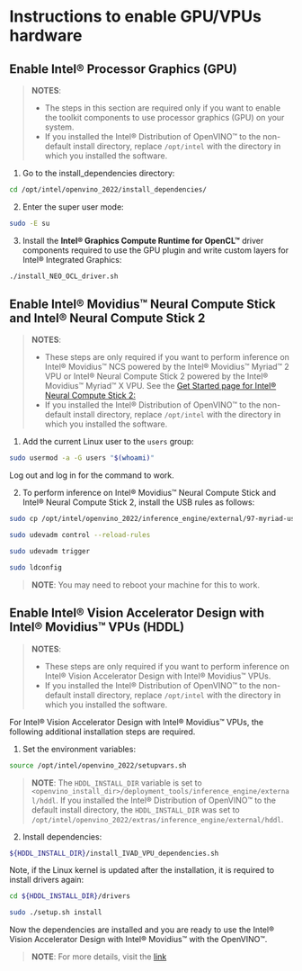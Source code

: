 # Instructions to enable GPU/VPUs hardware

## Enable Intel® Processor Graphics (GPU)

> **NOTES**: 
> - The steps in this section are required only if you want to enable the toolkit components to use processor graphics (GPU) on your system.
> - If you installed the Intel® Distribution of OpenVINO™ to the non-default install directory, replace `/opt/intel` with the directory in which you installed the software.

1. Go to the install_dependencies directory:
```sh
cd /opt/intel/openvino_2022/install_dependencies/
```
2. Enter the super user mode:
```sh
sudo -E su
```
3. Install the **Intel® Graphics Compute Runtime for OpenCL™** driver components required to use the GPU plugin and write custom layers for Intel® Integrated Graphics:
```sh
./install_NEO_OCL_driver.sh
```

## Enable Intel® Movidius™ Neural Compute Stick and Intel® Neural Compute Stick 2

> **NOTES**: 
> - These steps are only required if you want to perform inference on Intel® Movidius™ NCS powered by the Intel® Movidius™ Myriad™ 2 VPU or Intel® Neural Compute Stick 2 powered by the Intel® Movidius™ Myriad™ X VPU. See the [Get Started page for Intel® Neural Compute Stick 2:](https://software.intel.com/en-us/neural-compute-stick/get-started)
> - If you installed the Intel® Distribution of OpenVINO™ to the non-default install directory, replace `/opt/intel` with the directory in which you installed the software.

1. Add the current Linux user to the `users` group:
```sh
sudo usermod -a -G users "$(whoami)"
```
Log out and log in for the command to work.

2. To perform inference on Intel® Movidius™ Neural Compute Stick and Intel® Neural Compute Stick 2, install the USB rules as follows:
```sh
sudo cp /opt/intel/openvino_2022/inference_engine/external/97-myriad-usbboot.rules /etc/udev/rules.d/
```
```sh
sudo udevadm control --reload-rules
```
```sh
sudo udevadm trigger
```
```sh
sudo ldconfig
```
> **NOTE**: 
>You may need to reboot your machine for this to work.

## Enable Intel® Vision Accelerator Design with Intel® Movidius™ VPUs (HDDL)

> **NOTES**: 
> - These steps are only required if you want to perform inference on Intel® Vision Accelerator Design with Intel® Movidius™ VPUs.
> - If you installed the Intel® Distribution of OpenVINO™ to the non-default install directory, replace `/opt/intel` with the directory in which you installed the software.

For Intel® Vision Accelerator Design with Intel® Movidius™ VPUs, the following additional installation steps are required.

1. Set the environment variables:
```sh
source /opt/intel/openvino_2022/setupvars.sh
```
> **NOTE**:
> The `HDDL_INSTALL_DIR` variable is set to `<openvino_install_dir>/deployment_tools/inference_engine/external/hddl`. If you installed the Intel® Distribution of OpenVINO™ to the default install directory, the `HDDL_INSTALL_DIR` was set to `/opt/intel/openvino_2022/extras/inference_engine/external/hddl`.

2. Install dependencies:
```sh
${HDDL_INSTALL_DIR}/install_IVAD_VPU_dependencies.sh
```
Note, if the Linux kernel is updated after the installation, it is required to install drivers again: 
```sh
cd ${HDDL_INSTALL_DIR}/drivers
```
```sh
sudo ./setup.sh install
```
Now the dependencies are installed and you are ready to use the Intel® Vision Accelerator Design with Intel® Movidius™ with the OpenVINO™.

> **NOTE**:
> For more details, visit the [link](https://docs.openvino.ai/latest/openvino_docs_install_guides_installing_openvino_ivad_vpu.html) 
